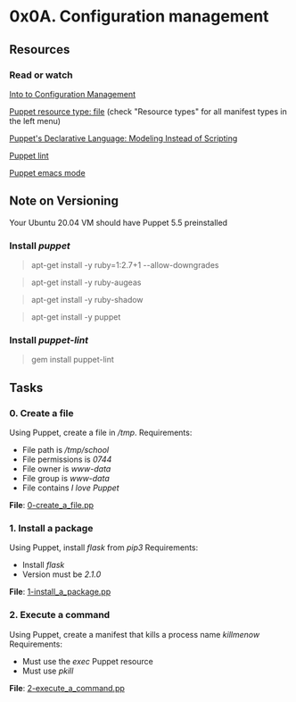 # 0x0A. Configuration management
## Resources
### Read or watch
[Into to Configuration Management](https://www.digitalocean.com/community/tutorials/an-introduction-to-configuration-management)

[Puppet resource type: file](https://www.puppet.com/docs/puppet/5.5/types/file.html) (check "Resource types" for all manifest types in the left menu)

[Puppet's Declarative Language: Modeling Instead of Scripting](https://www.puppet.com/blog)

[Puppet lint](http://puppet-lint.com/)

[Puppet emacs mode](https://github.com/voxpupuli/puppet-mode)

## Note on Versioning
Your Ubuntu 20.04 VM should have Puppet 5.5 preinstalled

### Install *puppet*
> apt-get install -y ruby=1:2.7+1 --allow-downgrades

> apt-get install -y ruby-augeas

> apt-get install -y ruby-shadow

> apt-get install -y puppet

### Install *puppet-lint*
> gem install puppet-lint

## Tasks
### 0. Create a file
Using Puppet, create a file in */tmp*.
Requirements:
* File path is */tmp/school*
* File permissions is *0744*
* File owner is *www-data*
* File group is *www-data*
* File contains *I love Puppet*

**File**: [0-create_a_file.pp](https://github.com/joshua-akuna/alx-system_engineering-devops/blob/master/0x0A-configuration_management/0-create_a_file.pp)

### 1. Install a package
Using Puppet, install *flask* from *pip3*
Requirements:
* Install *flask*
* Version must be *2.1.0*

**File**: [1-install_a_package.pp](https://github.com/joshua-akuna/alx-system_engineering-devops/blob/master/0x0A-configuration_management/1-install_a_package.pp)

### 2. Execute a command
Using Puppet, create a manifest that kills a process name *killmenow*
Requirements:
* Must use the *exec* Puppet resource
* Must use *pkill*

**File**: [2-execute_a_command.pp](https://github.com/joshua-akuna/alx-system_engineering-devops/blob/master/0x0A-configuration_management/2-execute_a_command.pp)
